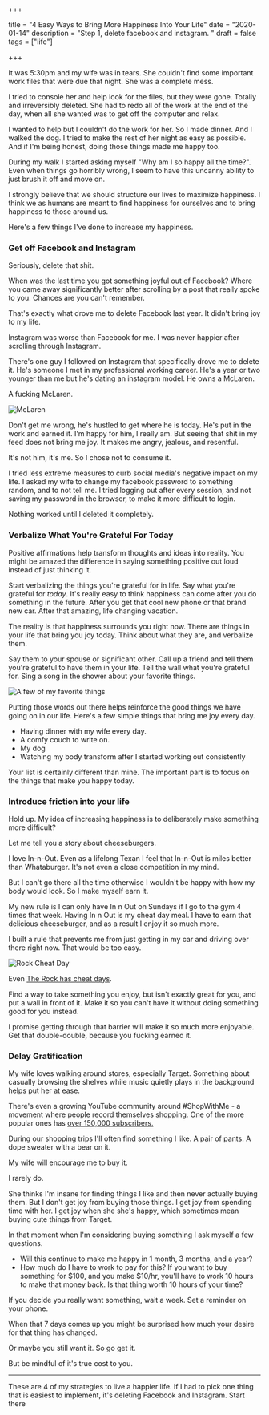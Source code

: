 +++

title = "4 Easy Ways to Bring More Happiness Into Your Life"
date = "2020-01-14"
description = "Step 1, delete facebook and instagram. "
draft = false
tags = ["life"]

+++

It was 5:30pm and my wife was in tears. She couldn't find some important work files that were due that night. She was a complete mess. 

I tried to console her and help look for the files, but they were gone. Totally and irreversibly deleted. She had to redo all of the work at the end of the day, when all she wanted was to get off the computer and relax.

I wanted to help but I couldn't do the work for her. So I made dinner. And I walked the dog. I tried to make the rest of her night as easy as possible. And if I'm being honest, doing those things made me happy too.

During my walk I started asking myself "Why am I so happy all the time?". Even when things go horribly wrong, I seem to have this uncanny ability to just brush it off and move on.

I strongly believe that we should structure our lives to maximize happiness. I think we as humans are meant to find happiness for ourselves and to bring happiness to those around us. 

Here's a few things I've done to increase my happiness. 

### Get off Facebook and Instagram

Seriously, delete that shit. 

When was the last time you got something joyful out of Facebook? Where you came away significantly better after scrolling by a post that really spoke to you. Chances are you can't remember.

That's exactly what drove me to delete Facebook last year. It didn't bring joy to my life.

Instagram was worse than Facebook for me. I was never happier after scrolling through Instagram.

There's one guy I followed on Instagram that specifically drove me to delete it. He's someone I met in my professional working career. He's a year or two younger than me but he's dating an instagram model. He owns a McLaren.

A fucking McLaren. 

![McLaren]([https://i.postimg.cc/gJ5RN22y/SBM13-RAA7-KW006697-3faa6022056a8bcb.jpg](https://i.postimg.cc/gJ5RN22y/SBM13-RAA7-KW006697-3faa6022056a8bcb.jpg))

Don't get me wrong, he's hustled to get where he is today. He's put in the work and earned it. I'm happy for him, I really am. But seeing that shit in my feed does not bring me joy. It makes me angry, jealous, and resentful. 

It's not him, it's me. So I chose not to consume it. 

I tried less extreme measures to curb social media's negative impact on my life. I  asked my wife to change my facebook password to something random, and to not tell me. I tried logging out after every session, and not saving my password in the browser, to make it more difficult to login.

Nothing worked until I deleted it completely. 

### Verbalize **What You're Grateful For Today**

Positive affirmations help transform thoughts and ideas into reality. You might be amazed the difference in saying something positive out loud instead of just thinking it. 

Start verbalizing the things you're grateful for in life. Say what you're grateful for *today*. It's really easy to think happiness can come after you do something in the future. After you get that cool new phone or that brand new car. After that amazing, life changing vacation.

The reality is that happiness surrounds you right now. There are things in your life that bring you joy today. Think about what they are, and verbalize them. 

Say them to your spouse or significant other. Call up a friend and tell them you're grateful to have them in your life. Tell the wall what you're grateful for. Sing a song in the shower about your favorite things.

![A few of my favorite things](https://i.postimg.cc/fTq0HWWg/a-few-of-my-favorite-things-jan-7-2011.png)

Putting those words out there helps reinforce the good things we have going on in our life. Here's a few simple things that bring me joy every day. 

- Having dinner with my wife every day.
- A comfy couch to write on.
- My dog
- Watching my body transform after I started working out consistently

Your list is certainly different than mine. The important part is to focus on the things that make you happy today.

### Introduce friction into your life

Hold up. My idea of increasing happiness is to deliberately make something more difficult?

Let me tell you a story about cheeseburgers. 

I love In-n-Out. Even as a lifelong Texan I feel that In-n-Out is miles better than Whataburger. It's not even a close competition in my mind. 

But I can't go there all the time otherwise I wouldn't be happy with how my body would look. So I make myself earn it.

My new rule is I can only have In n Out on Sundays if I go to the gym 4 times that week. Having In n Out is my cheat day meal. I have to earn that delicious cheeseburger, and as a result I enjoy it so much more. 

I built a rule that prevents me from just getting in my car and driving over there right now. That would be too easy. 

![Rock Cheat Day](https://i.postimg.cc/wMT7VZCp/0439f5e81cc9d1c9d3f02adb3effdfae.png)

Even [The Rock has cheat days](https://www.menshealth.com/entertainment/a28169196/the-rock-cheat-day-meals/). 

Find a way to take something you enjoy, but isn't exactly great for you, and put a wall in front of it. Make it so you can't have it without doing something good for you instead. 

I promise getting through that barrier will make it so much more enjoyable. Get that double-double, because you fucking earned it. 

### **Delay Gratification**

My wife loves walking around stores, especially Target. Something about casually browsing the shelves while music quietly plays in the background helps put her at ease.

There's even a growing YouTube community around #ShopWithMe - a movement where people record themselves shopping. One of the more popular ones has [over 150,000 subscribers.](https://www.youtube.com/channel/UCZblNdFGEoSx9qW9V96t39w)

During our shopping trips I'll often find something I like. A pair of pants. A dope sweater with a bear on it.

My wife will encourage me to buy it. 

I rarely do.

She thinks I'm insane for finding things I like and then never actually buying them. But I don't get joy from buying those things. I get joy from spending time with her. I get joy when she she's happy, which sometimes mean buying cute things from Target. 

In that moment when I'm considering buying something I ask myself a few questions. 

- Will this continue to make me happy in 1 month, 3 months, and a year?
- How much do I have to work to pay for this? If you want to buy something for $100, and you make $10/hr, you'll have to work 10 hours to make that money back. Is that thing worth 10 hours of your time?

If you decide you really want something, wait a week. Set a reminder on your phone.

When that 7 days comes up you might be surprised how much your desire for that thing has changed. 

Or maybe you still want it. So go get it. 

But be mindful of it's true cost to you. 

---

These are 4 of my strategies to live a happier life. If I had to pick one thing that is easiest to implement, it's deleting Facebook and Instagram. Start there